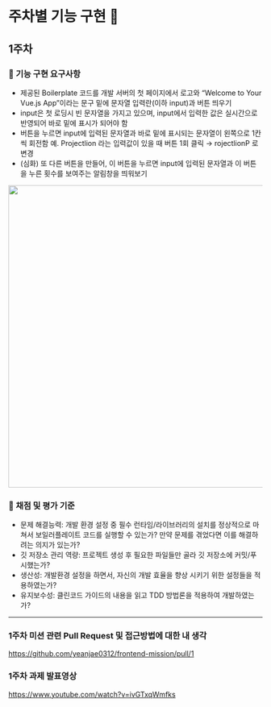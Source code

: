 #  주차별 기능 구현 :runner:
## 1주차
### :pushpin: 기능 구현 요구사항
- 제공된 Boilerplate 코드를 개발 서버의 첫 페이지에서 로고와 “Welcome to Your Vue.js App”이라는 문구 밑에 문자열 입력란(이하 input)과 버튼 띄우기
- input은 첫 로딩시 빈 문자열을 가지고 있으며, input에서 입력한 값은 실시간으로 반영되어 바로 밑에 표시가 되어야 함
- 버튼을 누르면 input에 입력된 문자열과 바로 밑에 표시되는 문자열이 왼쪽으로 1칸씩 회전함
예. Projectlion 라는 입력값이 있을 때 버튼 1회 클릭 → rojectlionP 로 변경
- (심화) 또 다른 버튼을 만들어, 이 버튼을 누르면 input에 입력된 문자열과 이 버튼을 누른 횟수를 보여주는 알림창을 띄워보기
<img src="https://user-images.githubusercontent.com/32696209/148894408-63531e69-79ee-4bfc-abdd-9df3afcc806b.png" width="600"/>

### :pushpin: 채점 및 평가 기준
- 문제 해결능력: 개발 환경 설정 중 필수 런타임/라이브러리의 설치를 정상적으로 마쳐서 보일러플레이트 코드를 실행할 수 있는가? 만약 문제를 겪었다면 이를 해결하려는 의지가 있는가?
- 깃 저장소 관리 역량: 프로젝트 생성 후 필요한 파일들만 골라 깃 저장소에 커밋/푸시했는가?
- 생산성: 개발환경 설정을 하면서, 자신의 개발 효율을 향상 시키기 위한 설정들을 적용하였는가?
- 유지보수성: 클린코드 가이드의 내용을 읽고 TDD 방법론을 적용하여 개발하였는가?
***
### 1주차 미션 관련 Pull Request 및 접근방법에 대한 내 생각
https://github.com/yeanjae0312/frontend-mission/pull/1
### 1주차 과제 발표영상
https://www.youtube.com/watch?v=ivGTxqWmfks



